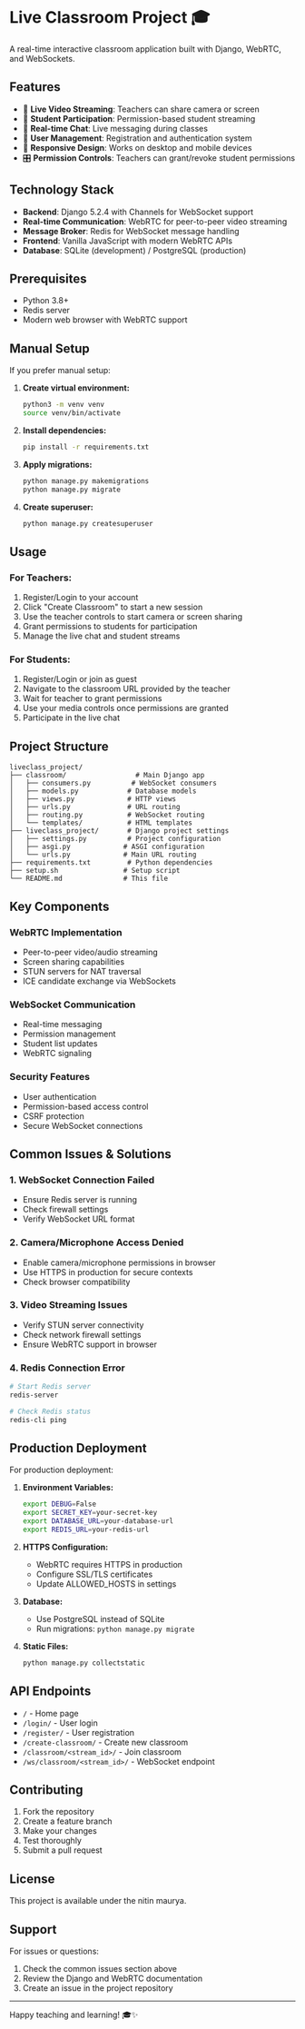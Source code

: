 # Live Classroom Project 🎓

A real-time interactive classroom application built with Django, WebRTC, and WebSockets.

## Features

- 🎥 **Live Video Streaming**: Teachers can share camera or screen
- 👥 **Student Participation**: Permission-based student streaming
- 💬 **Real-time Chat**: Live messaging during classes
- 🔐 **User Management**: Registration and authentication system
- 📱 **Responsive Design**: Works on desktop and mobile devices
- 🎛️ **Permission Controls**: Teachers can grant/revoke student permissions

## Technology Stack

- **Backend**: Django 5.2.4 with Channels for WebSocket support
- **Real-time Communication**: WebRTC for peer-to-peer video streaming
- **Message Broker**: Redis for WebSocket message handling
- **Frontend**: Vanilla JavaScript with modern WebRTC APIs
- **Database**: SQLite (development) / PostgreSQL (production)

## Prerequisites

- Python 3.8+
- Redis server
- Modern web browser with WebRTC support



## Manual Setup

If you prefer manual setup:

1. **Create virtual environment:**
   ```bash
   python3 -m venv venv
   source venv/bin/activate
   ```

2. **Install dependencies:**
   ```bash
   pip install -r requirements.txt
   ```

3. **Apply migrations:**
   ```bash
   python manage.py makemigrations
   python manage.py migrate
   ```

4. **Create superuser:**
   ```bash
   python manage.py createsuperuser
   ```

## Usage

### For Teachers:
1. Register/Login to your account
2. Click "Create Classroom" to start a new session
3. Use the teacher controls to start camera or screen sharing
4. Grant permissions to students for participation
5. Manage the live chat and student streams

### For Students:
1. Register/Login or join as guest
2. Navigate to the classroom URL provided by the teacher
3. Wait for teacher to grant permissions
4. Use your media controls once permissions are granted
5. Participate in the live chat

## Project Structure

```
liveclass_project/
├── classroom/                 # Main Django app
│   ├── consumers.py          # WebSocket consumers
│   ├── models.py            # Database models
│   ├── views.py             # HTTP views
│   ├── urls.py              # URL routing
│   ├── routing.py           # WebSocket routing
│   └── templates/           # HTML templates
├── liveclass_project/       # Django project settings
│   ├── settings.py          # Project configuration
│   ├── asgi.py             # ASGI configuration
│   └── urls.py             # Main URL routing
├── requirements.txt         # Python dependencies
├── setup.sh                # Setup script
└── README.md               # This file
```

## Key Components

### WebRTC Implementation
- Peer-to-peer video/audio streaming
- Screen sharing capabilities
- STUN servers for NAT traversal
- ICE candidate exchange via WebSockets

### WebSocket Communication
- Real-time messaging
- Permission management
- Student list updates
- WebRTC signaling

### Security Features
- User authentication
- Permission-based access control
- CSRF protection
- Secure WebSocket connections

## Common Issues & Solutions

### 1. WebSocket Connection Failed
- Ensure Redis server is running
- Check firewall settings
- Verify WebSocket URL format

### 2. Camera/Microphone Access Denied
- Enable camera/microphone permissions in browser
- Use HTTPS in production for secure contexts
- Check browser compatibility

### 3. Video Streaming Issues
- Verify STUN server connectivity
- Check network firewall settings
- Ensure WebRTC support in browser

### 4. Redis Connection Error
```bash
# Start Redis server
redis-server

# Check Redis status
redis-cli ping
```

## Production Deployment

For production deployment:

1. **Environment Variables:**
   ```bash
   export DEBUG=False
   export SECRET_KEY=your-secret-key
   export DATABASE_URL=your-database-url
   export REDIS_URL=your-redis-url
   ```

2. **HTTPS Configuration:**
   - WebRTC requires HTTPS in production
   - Configure SSL/TLS certificates
   - Update ALLOWED_HOSTS in settings

3. **Database:**
   - Use PostgreSQL instead of SQLite
   - Run migrations: `python manage.py migrate`

4. **Static Files:**
   ```bash
   python manage.py collectstatic
   ```

## API Endpoints

- `/` - Home page
- `/login/` - User login
- `/register/` - User registration
- `/create-classroom/` - Create new classroom
- `/classroom/<stream_id>/` - Join classroom
- `/ws/classroom/<stream_id>/` - WebSocket endpoint

## Contributing

1. Fork the repository
2. Create a feature branch
3. Make your changes
4. Test thoroughly
5. Submit a pull request

## License

This project is available under the nitin maurya.

## Support

For issues or questions:
1. Check the common issues section above
2. Review the Django and WebRTC documentation
3. Create an issue in the project repository

---

Happy teaching and learning! 🎓✨
